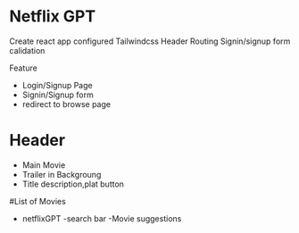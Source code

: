 # Netflix GPT
Create react app
configured Tailwindcss
Header
Routing
Signin/signup form
calidation


Feature
- Login/Signup Page
 - Signin/Signup form
 - redirect to browse page
# Header
- Main Movie
- Trailer in Backgroung
- Title description,plat button

#List of Movies

- netflixGPT
    -search bar
    -Movie suggestions